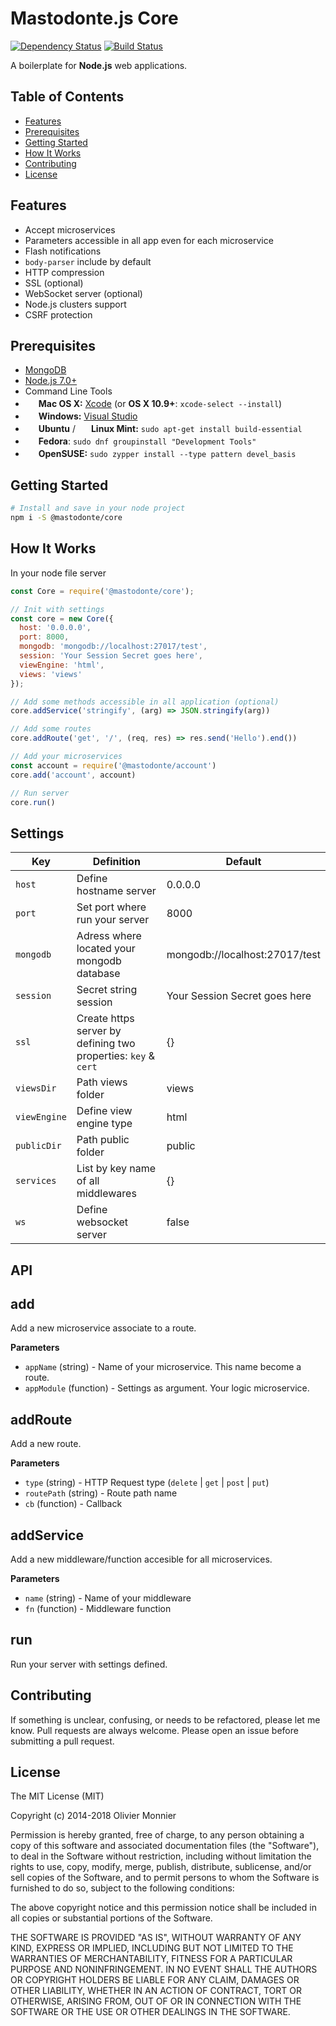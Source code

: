 Mastodonte.js Core
=======================

[![Dependency Status](https://david-dm.org/mastodontejs/mastodonte-core.svg?style=flat)](https://david-dm.org/mastodontejs/mastodonte-core)
[![Build Status](https://travis-ci.org/mastodontejs/core.svg?branch=master)](https://travis-ci.org/mastodontejs/core)

A boilerplate for **Node.js** web applications.

Table of Contents
-----------------

- [Features](#features)
- [Prerequisites](#prerequisites)
- [Getting Started](#getting-started)
- [How It Works](#how-it-works)
- [Contributing](#contributing)
- [License](#license)

Features
--------

- Accept microservices
- Parameters accessible in all app even for each microservice
- Flash notifications
- `body-parser` include by default
- HTTP compression
- SSL (optional)
- WebSocket server (optional)
- Node.js clusters support
- CSRF protection

Prerequisites
-------------

- [MongoDB](https://www.mongodb.org/downloads)
- [Node.js 7.0+](http://nodejs.org)
- Command Line Tools
 - <img src="http://deluge-torrent.org/images/apple-logo.gif" height="17">&nbsp;**Mac OS X:** [Xcode](https://itunes.apple.com/us/app/xcode/id497799835?mt=12) (or **OS X 10.9+**: `xcode-select --install`)
 - <img src="http://dc942d419843af05523b-ff74ae13537a01be6cfec5927837dcfe.r14.cf1.rackcdn.com/wp-content/uploads/windows-8-50x50.jpg" height="17">&nbsp;**Windows:** [Visual Studio](https://www.visualstudio.com/products/visual-studio-community-vs)
 - <img src="https://lh5.googleusercontent.com/-2YS1ceHWyys/AAAAAAAAAAI/AAAAAAAAAAc/0LCb_tsTvmU/s46-c-k/photo.jpg" height="17">&nbsp;**Ubuntu** / <img src="https://upload.wikimedia.org/wikipedia/commons/3/3f/Logo_Linux_Mint.png" height="17">&nbsp;**Linux Mint:** `sudo apt-get install build-essential`
 - <img src="http://i1-news.softpedia-static.com/images/extra/LINUX/small/slw218news1.png" height="17">&nbsp;**Fedora**: `sudo dnf groupinstall "Development Tools"`
 - <img src="https://en.opensuse.org/images/b/be/Logo-geeko_head.png" height="17">&nbsp;**OpenSUSE:** `sudo zypper install --type pattern devel_basis`


Getting Started
---------------

```bash
# Install and save in your node project
npm i -S @mastodonte/core
```

How It Works 
------------

In your node file server
```javascript
const Core = require('@mastodonte/core');

// Init with settings
const core = new Core({
  host: '0.0.0.0',
  port: 8000,
  mongodb: 'mongodb://localhost:27017/test',
  session: 'Your Session Secret goes here',
  viewEngine: 'html',
  views: 'views'
});

// Add some methods accessible in all application (optional)
core.addService('stringify', (arg) => JSON.stringify(arg))

// Add some routes
core.addRoute('get', '/', (req, res) => res.send('Hello').end())

// Add your microservices
const account = require('@mastodonte/account')
core.add('account', account)

// Run server
core.run()
```

Settings
--------

| Key | Definition | Default |
| --- | ---------- | ------- |
| `host` | Define hostname server | 0.0.0.0 |
| `port` | Set port where run your server | 8000 |
| `mongodb` | Adress where located your mongodb database | mongodb://localhost:27017/test |
| `session` | Secret string session | Your Session Secret goes here
| `ssl` | Create https server by defining two properties: `key` & `cert` | {} |
| `viewsDir` | Path views folder | views |
| `viewEngine` | Define view engine type | html |
| `publicDir` | Path public folder | public |
| `services` | List by key name of all middlewares | {} |
| `ws` | Define websocket server | false |

API
---

## add
Add a new microservice associate to a route.

**Parameters**
- `appName` (string) - Name of your microservice. This name become a route.
- `appModule` (function) - Settings as argument. Your logic microservice.

## addRoute
Add a new route.

**Parameters**
- `type` (string) - HTTP Request type (`delete` | `get` | `post` | `put`)
- `routePath` (string) - Route path name
- `cb` (function) - Callback

## addService
Add a new middleware/function accesible for all microservices.

**Parameters**
- `name` (string) - Name of your middleware
- `fn` (function) - Middleware function

## run
Run your server with settings defined.

Contributing
------------

If something is unclear, confusing, or needs to be refactored, please let me know.
Pull requests are always welcome. Please open an issue before
submitting a pull request.

License
-------

The MIT License (MIT)

Copyright (c) 2014-2018 Olivier Monnier

Permission is hereby granted, free of charge, to any person obtaining a copy of this software and associated documentation files (the "Software"), to deal in the Software without restriction, including without limitation the rights to use, copy, modify, merge, publish, distribute, sublicense, and/or sell copies of the Software, and to permit persons to whom the Software is furnished to do so, subject to the following conditions:

The above copyright notice and this permission notice shall be included in all copies or substantial portions of the Software.

THE SOFTWARE IS PROVIDED "AS IS", WITHOUT WARRANTY OF ANY KIND, EXPRESS OR IMPLIED, INCLUDING BUT NOT LIMITED TO THE WARRANTIES OF MERCHANTABILITY, FITNESS FOR A PARTICULAR PURPOSE AND NONINFRINGEMENT. IN NO EVENT SHALL THE AUTHORS OR COPYRIGHT HOLDERS BE LIABLE FOR ANY CLAIM, DAMAGES OR OTHER LIABILITY, WHETHER IN AN ACTION OF CONTRACT, TORT OR OTHERWISE, ARISING FROM, OUT OF OR IN CONNECTION WITH THE SOFTWARE OR THE USE OR OTHER DEALINGS IN THE SOFTWARE.
